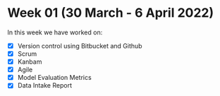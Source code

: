 # Week 01 (30 March - 6 April 2022)
In this week we have worked on: 
- [X] Version control using Bitbucket and Github
- [X] Scrum
- [X] Kanbam
- [X] Agile
- [X] Model Evaluation Metrics
- [X] Data Intake Report 

